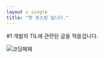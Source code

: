 ```yaml
---
layout : single
title: "첫 포스팅 입니다."
---
```

#1 개발자 TIL에 관련된 글을 적을겁니다. 

![코딩페페](C:\Users\user\Desktop\ParkJaejeong.github.io\images\2024-12-30-first\코딩페페.jpg)
